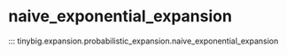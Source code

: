 # naive_exponential_expansion
::: tinybig.expansion.probabilistic_expansion.naive_exponential_expansion